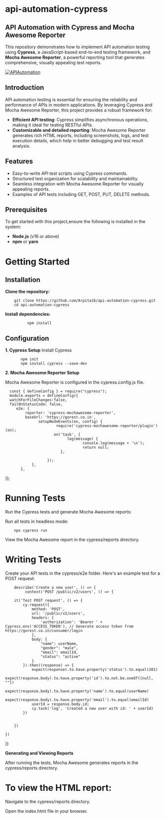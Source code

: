 # api-automation-cypress

## API Automation with Cypress and Mocha Awesome Reporter

This repository demonstrates how to implement API automation testing using **Cypress**, a JavaScript-based end-to-end testing framework, and **Mocha Awesome Reporter**, a powerful reporting tool that generates comprehensive, visually appealing test reports.

[![APIAutomation](https://img.shields.io/endpoint?url=https://cloud.cypress.io/badge/simple/2pdddk&style=flat&logo=cypress)](https://cloud.cypress.io/projects/2pdddk/runs)




## Introduction

API automation testing is essential for ensuring the reliability and performance of APIs in modern applications. By leveraging Cypress and Mocha Awesome Reporter, this project provides a robust framework for:

- **Efficient API testing**: Cypress simplifies asynchronous operations, making it ideal for testing RESTful APIs.
- **Customizable and detailed reporting**: Mocha Awesome Reporter generates rich HTML reports, including screenshots, logs, and test execution details, which help in better debugging and test result analysis.

## Features

- Easy-to-write API test scripts using Cypress commands.
- Structured test organization for scalability and maintainability.
- Seamless integration with Mocha Awesome Reporter for visually appealing reports.
- Examples of API tests including GET, POST, PUT, DELETE methods.

## Prerequisites

To get started with this project,ensure the following is installed in the system:

- **Node.js** (v16 or above)
- **npm** or **yarn**

# Getting Started
## Installation

**Clone the repository:**

        git clone https://github.com/Arpita16/api-automation-cypress.git
        cd api-automation-cypress
        
**Install dependencies:**

              npm install
              
## Configuration

**1. Cypress Setup**
      Install Cypress
      
           npm init
           npm install cypress --save-dev
       

**2. Mocha Awesome Reporter Setup**

Mocha Awesome Reporter is configured in the cypress.config.js file. 

      const { defineConfig } = require("cypress");
      module.exports = defineConfig({
      watchForFileChanges:false,
      failOnStatusCode: false,
         e2e: {
             reporter: 'cypress-mochawesome-reporter',
             baseUrl: 'https://gorest.co.in',
                   setupNodeEvents(on, config) {
                           require('cypress-mochawesome-reporter/plugin')(on);
                          on('task', {
                                log(message) {
                                       console.log(message + '\n');
                                       return null;
                             },
    
                       });
                },
           },
   });

  
# Running Tests
  Run the Cypress tests and generate Mocha Awesome reports:

  Run all tests in headless mode:
                  
        npx cypress run
      
 View the Mocha Awesome report in the cypress/reports directory.

# Writing Tests

 Create your API tests in the cypress/e2e folder. Here's an example test for a POST request:

        describe('Create a new user', () => {
             context('POST /public/v2/users', () => {
        
        it('Test POST request', () => {
            cy.request({
                method: 'POST',
                url: '/public/v2/users',
                headers: {
                    'authorization': 'Bearer ' + Cypress.env('ACCESS_TOKEN'), // Generate access token from https://gorest.co.in/consumer/login 
                },
                body: {
                    "name": userName,
                    "gender": "male",
                    "email": emailId,
                    "status": "active"
                }
            }).then((response) => {
                expect(response).to.have.property('status').to.equal(201)
                expect(response.body).to.have.property('id').to.not.be.oneOf([null, ""])
                expect(response.body).to.have.property('name').to.equal(userName)
                expect(response.body).to.have.property('email').to.equal(emailId)
                userId = response.body.id;
                cy.task('log', 'Created a new user with id: ' + userId)
            })


        })

    })
})

**Generating and Viewing Reports**

After running the tests, Mocha Awesome generates reports in the cypress/reports directory.

# To view the HTML report:

Navigate to the cypress/reports directory.

Open the index.html file in your browser.

